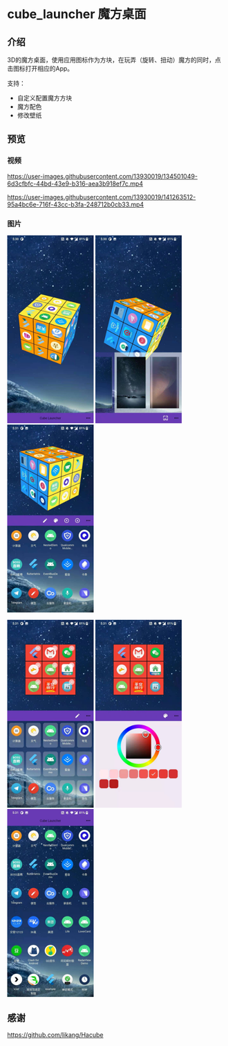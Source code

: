 # cube_launcher 魔方桌面

## 介绍

3D的魔方桌面，使用应用图标作为方块，在玩弄（旋转、扭动）魔方的同时，点击图标打开相应的App。

支持：  

* 自定义配置魔方方块
* 魔方配色 
* 修改壁纸

## 预览

### 视频

https://user-images.githubusercontent.com/13930019/134501049-6d3cfbfc-44bd-43e9-b316-aea3b918ef7c.mp4  

https://user-images.githubusercontent.com/13930019/141263512-95a4bc6e-716f-43cc-b3fa-248712b0cb33.mp4



### 图片

<img src="preview/preview_1.jpg" width="200">  <img src="preview/preview_2.jpg" width="200"> <img src="preview/preview_3.jpg" width="200">

<img src="preview/preview_4.jpg" width="200">  <img src="preview/preview_5.jpg" width="200"> <img src="preview/preview_6.jpg" width="200">

## 感谢

https://github.com/likang/Hacube
